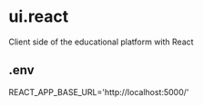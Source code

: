 # ui.react
Client side of the educational platform with React    
## .env  
REACT_APP_BASE_URL='http://localhost:5000/'
